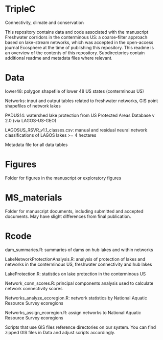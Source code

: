 # TripleC
Connectivity, climate and conservation

This repository contains data and code associated with the manuscript Freshwater corridors in the conterminous US: a coarse-filter approach based on lake-stream networks, which was accepted in the open-access journal Ecosphere at the time of publishing this repository. This readme is an overview of the contents of this repository. Subdirectories contain additional readme and metadata files where relevant. 

# Data
lower48: polygon shapefile of lower 48 US states (conterminous US)

Networks: input and output tables related to freshwater networks, GIS point shapefiles of network lakes

PADUS14: watershed lake protection from US Protected Areas Database v 2.0 (via LAGOS-US-GEO)

LAGOSUS_RSVR_v1.1_classes.csv: manual and residual neural network classifications of LAGOS lakes >= 4 hectares

Metadata file for all data tables

# Figures
Folder for figures in the manuscript or exploratory figures

# MS_materials
Folder for manuscript documents, including submitted and accepted documents. May have slight differences from final publication.

# Rcode
dam_summaries.R: summaries of dams on hub lakes and within networks 

LakeNetworkProtectionAnalysis.R: analysis of protection of lakes and networks in the conterminous US, freshwater connectivity and hub lakes

LakeProtection.R: statistics on lake protection in the conterminous US

Network_conn_scores.R: principal components analysis used to calculate network connectivity scores

Networks_analyze_ecoregion.R: network statistics by National Aquatic Resource Survey ecoregions 

Networks_assign_ecoregion.R: assign networks to National Aquatic Resource Survey ecoregions 

Scripts that use GIS files reference directories on our system. You can find zipped GIS files in Data and adjust scripts accordingly.



